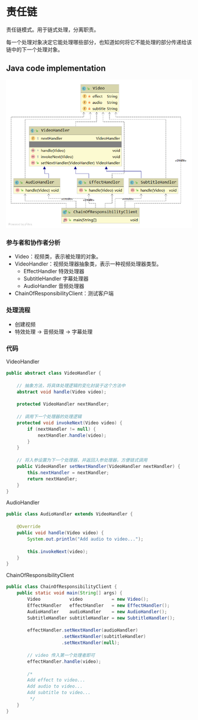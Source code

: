 # 责任链

责任链模式。用于链式处理，分离职责。

每一个处理对象决定它能处理哪些部分，也知道如何将它不能处理的部分传递给该链中的下一个处理对象。

## Java code implementation
![](../../images/ChainOfResponsibility-impl.png)

### 参与者和协作者分析
- Video：视频类，表示被处理的对象。
- VideoHandler：视频处理器抽象类，表示一种视频处理器类型。
  - EffectHandler 特效处理器
  - SubtitleHandler 字幕处理器
  - AudioHandler 音频处理器
- ChainOfResponsibilityClient：测试客户端

### 处理流程
- 创建视频
- 特效处理 -> 音频处理 -> 字幕处理

### 代码
VideoHandler
```java
public abstract class VideoHandler {

    // 抽象方法，将具体处理逻辑的变化封装于这个方法中
    abstract void handle(Video video);

    protected VideoHandler nextHandler;
    
    // 调用下一个处理器的处理逻辑
    protected void invokeNext(Video video) {
        if (nextHandler != null) {
            nextHandler.handle(video);
        }
    }
    
    // 将入参设置为下一个处理器，并返回入参处理器，方便链式调用
    public VideoHandler setNextHandler(VideoHandler nextHandler) {
        this.nextHandler = nextHandler;
        return nextHandler;
    }
}
```

AudioHandler
```java
public class AudioHandler extends VideoHandler {

    @Override
    public void handle(Video video) {
        System.out.println("Add audio to video...");

        this.invokeNext(video);
    }
}
```

ChainOfResponsibilityClient
```java
public class ChainOfResponsibilityClient {
    public static void main(String[] args) {
        Video           video           = new Video();
        EffectHandler   effectHandler   = new EffectHandler();
        AudioHandler    audioHandler    = new AudioHandler();
        SubtitleHandler subtitleHandler = new SubtitleHandler();

        effectHandler.setNextHandler(audioHandler)
                     .setNextHandler(subtitleHandler)
                     .setNextHandler(null);

        // video 传入第一个处理者即可
        effectHandler.handle(video);

        /*
        Add effect to video...
        Add audio to video...
        Add subtitle to video...
         */
    }
}
```
